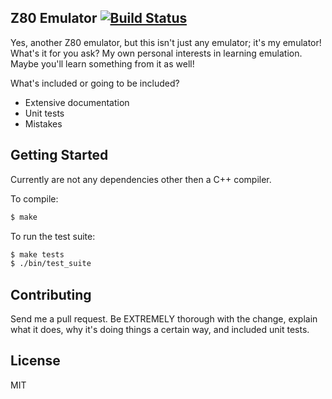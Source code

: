 Z80 Emulator [![Build Status](https://travis-ci.org/Vandise/z80.svg?branch=master)](https://travis-ci.org/Vandise/z80)
---
Yes, another Z80 emulator, but this isn't just any emulator; it's my emulator! What's it for you ask? My own personal interests in learning emulation. Maybe you'll learn something from it as well!

What's included or going to be included?

- Extensive documentation
- Unit tests
- Mistakes

## Getting Started
Currently are not any dependencies other then a C++ compiler.

To compile:

```bash
$ make
```

To run the test suite:

```bash
$ make tests
$ ./bin/test_suite
```

## Contributing
Send me a pull request. Be EXTREMELY thorough with the change, explain what it does, why it's doing things a certain way, and included unit tests.

## License
MIT